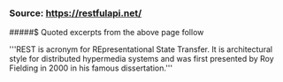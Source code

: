 ### Source: https://restfulapi.net/
#####$ Quoted excerpts from the above page follow

'''REST is acronym for REpresentational State Transfer. It is architectural style for distributed hypermedia systems and was first presented by Roy Fielding in 2000 in his famous dissertation.'''
